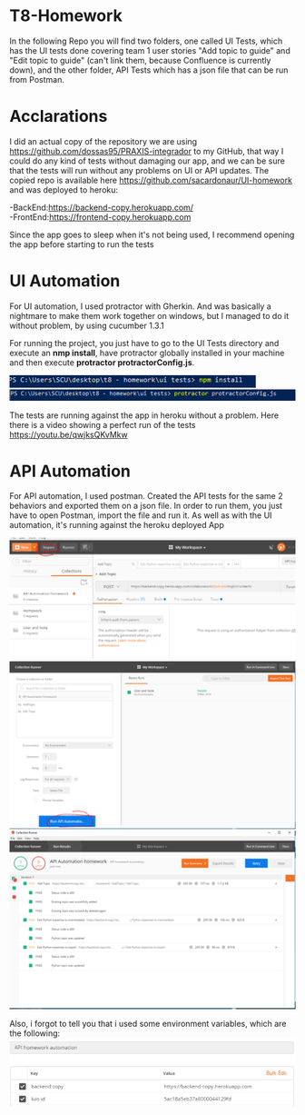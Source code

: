 # T8-Homework

In the following Repo you will find two folders, one called UI Tests, which has the UI tests done covering team 1 user stories "Add topic to guide" and "Edit topic to guide" (can't link them, because Confluence is currently down), and the other folder, API Tests which has a json file that can be run from Postman.

# Acclarations

I did an actual copy of the repository we are using https://github.com/dossas95/PRAXIS-integrador to my GitHub, that way I could do any kind of tests without damaging our app, and we can be sure that the tests will run without any problems on UI or API updates. The copied repo is available here https://github.com/sacardonaur/UI-homework and was deployed to heroku:

  -BackEnd:https://backend-copy.herokuapp.com/  
  -FrontEnd:https://frontend-copy.herokuapp.com
  
Since the app goes to sleep when it's not being used, I recommend opening the app before starting to run the tests

# UI Automation

For UI automation, I used protractor with Gherkin. And was basically a nightmare to make them work together on windows, but I managed to do it without problem, by using cucumber 1.3.1

For running the project, you just have to go to the UI Tests directory and execute an **nmp install**, have protractor globally installed in your machine and then execute **protractor protractorConfig.js**.

![alt text](https://github.com/sacardonaur/T8-Homework/blob/master/images/npminstall.PNG)
![alt text](https://github.com/sacardonaur/T8-Homework/blob/master/images/protractorconfig.PNG)


The tests are running against the app in heroku without a problem. Here there is a video showing a perfect run of the tests https://youtu.be/qwjksQKvMkw

# API Automation

For API automation, I used postman. Created the API tests for the same 2 behaviors and exported them on a json file. In order to run them, you just have to open Postman, import the file and run it. As well as with the UI automation, it's running against the heroku deployed App

![alt text](https://github.com/sacardonaur/T8-Homework/blob/master/images/import.PNG)
![alt text](https://github.com/sacardonaur/T8-Homework/blob/master/images/run.PNG)
![alt text](https://github.com/sacardonaur/T8-Homework/blob/master/images/result.PNG)

Also, i forgot to tell you that i used some environment variables, which are the following:
![alt text](https://github.com/sacardonaur/T8-Homework/blob/master/images/environment-variables.PNG)



